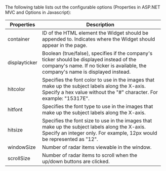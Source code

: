 ﻿The following table lists out the configurable options (Properties in ASP.NET MVC and Options in Javascript):

Properties		| Description											
----------------|----------------------------------------------------------------------------------------------
container		| ID of the HTML element the Widget should be appended to. Indicates where the Widget should appear in the page.
displayticker	| Boolean (true/false), specifies if the company's ticker should be displayed instead of the company's name. If no ticker is available, the company's name is displayed instead.
hitcolor		| Specifies the font color to use in the images that make up the subject labels along the X-axis. Specify a hex value without the "#" character. For example: "15317E".
hitfont			| Specifies the font type to use in the images that make up the subject labels along the X-axis.
hitsize			| Specifies the font size to use in the images that make up the subject labels along the X-axis. Specify an integer only. For example, 12px would be represented as "12".
windowSize		| Number of radar items viewable in the window.
scrollSize		| Number of radar items to scroll when the up/down buttons are clicked.
